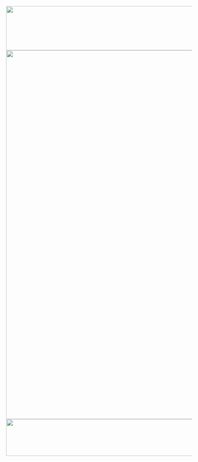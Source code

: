 <a href="https://github.com/devxb/gitanimals">
  <img src="https://render.gitanimals.org/lines/{kyn1013}?pet-id=1" width="1000" height="120"/>
  <img
    src="https://render.gitanimals.org/lines/kyn1013?pet-id=657095332082603692"
    width="1000"
    height="1000"
  />
  <img
    src="https://render.gitanimals.org/lines/kyn1013?pet-id=657095332082603691"
    width="600"
    height="100"
  />  
</a>

